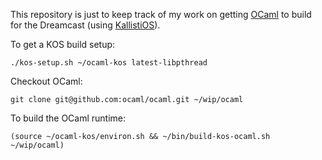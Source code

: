 
This repository is just to keep track of my work on getting [OCaml](https://github.com/ocaml/ocaml) to build for the Dreamcast (using [KallistiOS](https://github.com/KallistiOS/KallistiOS)).

To get a KOS build setup:
```
./kos-setup.sh ~/ocaml-kos latest-libpthread
```

Checkout OCaml:
```
git clone git@github.com:ocaml/ocaml.git ~/wip/ocaml
```

To build the OCaml runtime:
```
(source ~/ocaml-kos/environ.sh && ~/bin/build-kos-ocaml.sh ~/wip/ocaml)
```

